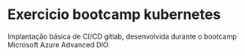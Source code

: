 # Exercicio bootcamp kubernetes

Implantação básica de CI/CD gitlab, desenvolvida durante o bootcamp Microsoft Azure Advanced DIO.
